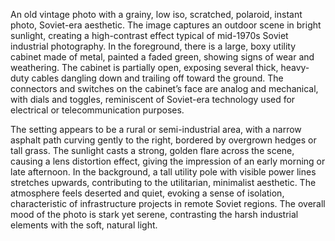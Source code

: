 An old vintage photo with a grainy, low iso, scratched, polaroid, instant photo, Soviet-era aesthetic. The image captures an outdoor scene in bright sunlight, creating a high-contrast effect typical of mid-1970s Soviet industrial photography. In the foreground, there is a large, boxy utility cabinet made of metal, painted a faded green, showing signs of wear and weathering. The cabinet is partially open, exposing several thick, heavy-duty cables dangling down and trailing off toward the ground. The connectors and switches on the cabinet’s face are analog and mechanical, with dials and toggles, reminiscent of Soviet-era technology used for electrical or telecommunication purposes.

The setting appears to be a rural or semi-industrial area, with a narrow asphalt path curving gently to the right, bordered by overgrown hedges or tall grass. The sunlight casts a strong, golden flare across the scene, causing a lens distortion effect, giving the impression of an early morning or late afternoon. In the background, a tall utility pole with visible power lines stretches upwards, contributing to the utilitarian, minimalist aesthetic. The atmosphere feels deserted and quiet, evoking a sense of isolation, characteristic of infrastructure projects in remote Soviet regions. The overall mood of the photo is stark yet serene, contrasting the harsh industrial elements with the soft, natural light.